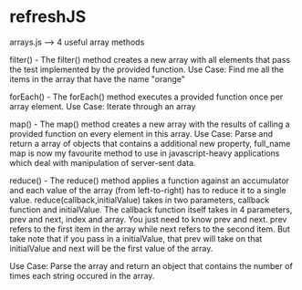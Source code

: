 # refreshJS

arrays.js --> 4 useful array methods

filter() - The filter() method creates a new array with all elements that pass the test implemented by the provided function.
         Use Case: Find me all the items in the array that have the name "orange"
         
forEach() - The forEach() method executes a provided function once per array element.
         Use Case: Iterate through an array
 
map() - The map() method creates a new array with the results of calling a provided function on every element in this array.
Use Case: Parse and return a array of objects that contains a additional new property, full_name
map is now my favourite method to use in javascript-heavy applications which deal with manipulation of server-sent data. 

reduce() - The reduce() method applies a function against an accumulator and each value of the array (from left-to-right) has to reduce it to a single value.
reduce(callback,initialValue) takes in two parameters, callback function and initialValue. The callback function itself takes in 4 parameters, prev and next, index and array. You just need to know prev and next.
prev refers to the first item in the array while next refers to the second item. But take note that if you pass in a initialValue, that prev will take on that initialValue and next will be the first value of the array.

Use Case: Parse the array and return an object that contains the number of times each string occured in the array.

